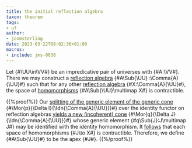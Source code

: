```yaml
---
title: the initial reflection algebra
taxon: theorem
tags: 
- uf
author:
- jonmsterling
date: 2023-03-22T08:02:30+01:00
macros:
- include: jms-0036
---
```


Let {#\UU\in\VV#} be an impredicative pair of universes with {#A:\VV#}. There we may construct a  [reflection algebra](jms-003O) {#A\Sub{\UU} :\Comma{A}{\UU}#} such that for any other [reflection algebra](jms-003O) {#X:\Comma{A}{\UU}#}, the space of [homomorphisms](jms-003O) {#A\Sub{\UU}\multimap X#} is contractible.

{{%proof%}}
Our [splitting of the generic element of the generic cone](jms-0044) {#\Mor{p}{\Delta I}{\Idn{\Comma{A}{\UU}}}#} over the identity functor on reflection algebras [yields a new (incoherent) cone](jms-003E) {#\Mor{q}{\Delta J}{\Idn{\Comma{A}{\UU}}}#} whose generic element {#q\Sub{J}:J\multimap J#} may be identified with the identity homomorphism. It [follows](jms-003B) that each  space of homomorphisms {#J\to X#} is contractible. Therefore, we define {#A\Sub{\UU}#} to be the apex {#J#}.
{{%/proof%}}
